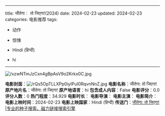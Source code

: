 
---
title: जीतेगा︰ तो जिएगा!(2024)
date: 2024-02-23
updated: 2024-02-23
categories: 电影推荐
tags:

- 动作
- 惊悚

- Hindi (हिन्दी)
- hi
---

<img src="https://image.tmdb.org/t/p/original/xzwNTmJzCxn4gBpAsV9o2Krkx0C.jpg" alt="/xzwNTmJzCxn4gBpAsV9o2Krkx0C.jpg" title="/xzwNTmJzCxn4gBpAsV9o2Krkx0C.jpg">

**电影封面**：<img src="https://image.tmdb.org/t/p/w200/rQs5OpTLLXPp0iyIPuI0RqvnNnZ.jpg" alt="/rQs5OpTLLXPp0iyIPuI0RqvnNnZ.jpg" title="/rQs5OpTLLXPp0iyIPuI0RqvnNnZ.jpg">
**电影名称**：जीतेगा: तो जिएगा!
**原产地片名**：जीतेगा: तो जिएगा!
**原产地语言**：hi
**包含成人内容**：False
**电影评分**：0.0
**评分人数**：0
**热门程度**：34.929
**电影时长**：
**电影导演**：
**电影主演**：
**电影简介**：
**电影上映时间**：2024-02-23
**电影上映国家**：Hindi (हिन्दी)
**传送门**：[जीतेगा: तो जिएगा! |专业的种子搜索、磁力链接搜索引擎](https://movie.amd794.com:2083/?search=%E0%A4%9C%E0%A5%80%E0%A4%A4%E0%A5%87%E0%A4%97%E0%A4%BE%3A%20%E0%A4%A4%E0%A5%8B%20%E0%A4%9C%E0%A4%BF%E0%A4%8F%E0%A4%97%E0%A4%BE%21&ordering=&mode=match_phrase&page_size=10&page=1)

